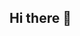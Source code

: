 ## Hi there 👋

<!--
**PRIYANKA-SG3/PRIYANKA-SG3** 
Here are some ideas to get you started:

- 🔭 I’m a fresher
- 🌱 I’m currently learning ..java and cloud service
- 🤔 I’m looking for exciting jobs
- 📫 How to reach me:  p18349999@gmail.com
- 😄 Hobbies: dance and drawing
-->
